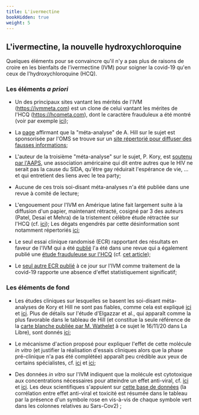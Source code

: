 ```yaml
---
title: L'ivermectine
bookHidden: true
weight: 5
---
```


## **L'ivermectine, la nouvelle hydroxychloroquine**

Quelques éléments pour se convaincre qu'il n'y a pas plus de raisons de croire en les bienfaits de l'ivermectine (IVM) pour soigner la covid-19 qu'en ceux de l'hydroxychloroquine (HCQ).


### **Les éléments _a priori_** 

* Un des principaux sites vantant les mérités de l'IVM (https://ivmmeta.com) est un clone de celui vantant les mérites de l'HCQ (https://hcqmeta.com), dont le caractère frauduleux a été montré (voir par exemple [ici](https://cogid.netlify.app/docs/covid/hcqmeta)); 

* La [page](https://swprs.org/who-preliminary-review-confirms-ivermectin-effectiveness/?amp) affirmant que la "méta-analyse" de A. Hill sur le sujet est sponsorisée par l'OMS se trouve sur un [site répertorié pour diffuser des fausses informations](https://en.wikipedia.org/wiki/Swiss_Policy_Research); 

* L'auteur de la troisième  "méta-analyse" sur le sujet, P. Kory, est [soutenu par l'AAPS](https://twitter.com/AlexSamTG/status/1342541510433251329), une association américaine qui dit entre autres que le HIV ne serait pas la cause du SIDA, qu'être gay réduirait l'espérance de vie, ... et qui entretient des liens avec le tea party;

* Aucune de ces trois soi-disant méta-analyses n'a été publiée dans une revue à comité de lecture;

* L'engouement pour l'IVM en Amérique latine fait largement suite à la diffusion d'un papier, maintenant rétracté, cosigné par 3 des auteurs (Patel, Desai et Mehra) de la tristement célèbre étude rétractée sur l'HCQ (cf. [ici](https://www.isglobal.org/en/healthisglobal/-/custom-blog-portlet/ivermectin-and-covid-19-how-a-flawed-database-shaped-the-covid-19-response-of-several-latin-american-countries/2877257/0)); Les dégats engendrés par cette désinformation sont notamment répertoriés [ici](https://twitter.com/lionel_case/status/1338766481820164096);

* Le seul essai clinique randomisé (ECR) rapportant des résultats en faveur de l'IVM qui a été [publié](https://www.ijidonline.com/article/S1201-9712(20)32506-6/fulltext) l'a été dans une revue qui a également publié une [étude frauduleuse sur l'HCQ](https://eu.detroitnews.com/story/news/local/michigan/2020/07/31/anthony-fauci-henry-ford-health-hydroxychloroquine-study-flawed/5559367002/) (cf. [cet article](https://rechercheindependante.blogspot.com/2020/12/livermectine-maintenant-contre-la-covid.html));

* Le [seul autre ECR publié](https://www.ijsciences.com/pub/pdf/V92020092378.pdf) à ce jour sur l'IVM comme traitement de la covid-19 rapporte une absence d'effet statistiquement significatif;


### **Les éléments de fond** 


* Les études cliniques sur lesquelles se basent les soi-disant méta-analyses de Kory et Hill ne sont pas fiables, comme cela est expliqué [ici](https://twitter.com/zchagla/status/1345853424827588611) et [ici](https://rechercheindependante.blogspot.com/2020/12/livermectine-maintenant-contre-la-covid.html).
Plus de détails sur l'étude d'Elgazzar et al., qui apparaît comme la plus favorable dans le tableau de Hill  (et constitue la seule référence de la [carte blanche publiée par M. Wathelet](https://www.lalibre.be/debats/opinions/monsieur-le-ministre-un-traitement-et-une-prevention-efficaces-sont-disponibles-contre-le-covid-19-5fb291889978e20e7059d651) à ce sujet le 16/11/20 dans La Libre), sont donnés [ici](https://cogid.netlify.app/docs/covid/elgazzar/);

* Le mécanisme d'action proposé pour expliquer l'effet de cette molécule _in vitro_ (et justifier la réalisation d'essais cliniques alors que la phase pré-clinique n'a pas été complétée) apparaît peu crédible aux yeux de certains spécialistes, cf. [ici](https://twitter.com/FlorianLemaitr5/status/1338162974733766660?s=20) et [ici](https://www.facebook.com/may.hem.94/posts/10219698444065446);


* Des données _in vitro_ sur l'IVM indiquent que la molécule est cytotoxique aux concentrations nécessaires pour atteindre un effet anti-viral, cf. [ici](https://www.facebook.com/may.hem.94/posts/10221911208703179) et [ici](https://twitter.com/houndcl/status/1268893729366171649). Les deux scientifiques s'appuient sur [cette base de données](https://opendata.ncats.nih.gov/covid19/databrowser?q=ivermectin) (la corrélation entre effet anti-viral et toxicité est résumée dans le tableau par la présence d'un symbole rose en vis-à-vis de chaque symbole vert dans les colonnes relatives au Sars-Cov2) ;




